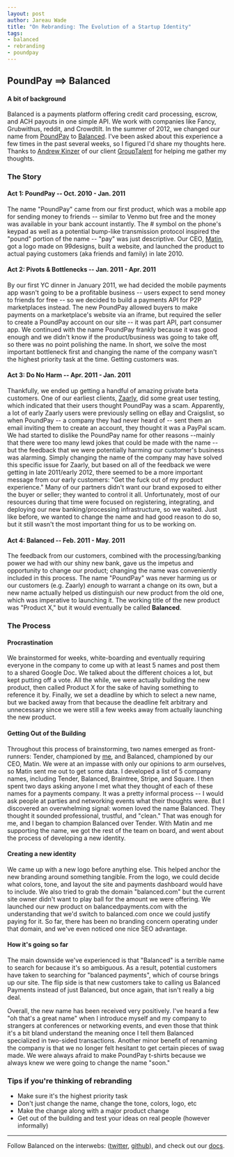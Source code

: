 ```yaml
---
layout: post
author: Jareau Wade
title: "On Rebranding: The Evolution of a Startup Identity"
tags:
- balanced
- rebranding
- poundpay
---
```


## PoundPay ==> Balanced

#### A bit of background
Balanced is a payments platform offering credit card processing, escrow, and ACH payouts in one simple API. We work with companies like Fancy, Grubwithus, reddit, and Crowdtilt. In the summer of 2012, we changed our name from [PoundPay](https://www.poundpay.com/) to [Balanced](https://www.balancedpayments.com/). I've been asked about this experience a few times in the past several weeks, so I figured I'd share my thoughts here. Thanks to [Andrew Kinzer](https://twitter.com/superkinz) of our client [GroupTalent](https://grouptalent.com/main/employers/) for helping me gather my thoughts. 


### The Story
#### Act 1: PoundPay -- Oct. 2010 - Jan. 2011
The name "PoundPay" came from our first product, which was a mobile app for sending money to friends -- similar to Venmo but free and the money was available in your bank account instantly. The # symbol on the phone's keypad as well as a potential bump-like transmission protocol inspired the "pound" portion of the name -- "pay" was just descriptive. Our CEO, [Matin](https://twitter.com/matin), got a logo made on 99designs, built a website, and launched the product to actual paying customers (aka friends and family) in late 2010. 

#### Act 2: Pivots & Bottlenecks -- Jan. 2011 - Apr. 2011
By our first YC dinner in January 2011, we had decided the mobile payments app wasn't going to be a profitable business -- users expect to send money to friends for free -- so we decided to build a payments API for P2P marketplaces instead. The new PoundPay allowed buyers to make payments on a marketplace's website via an iframe, but required the seller to create a PoundPay account on our site -- it was part API, part consumer app. We continued with the name PoundPay frankly because it was good enough and we didn't know if the product/business was going to take off, so there was no point polishing the name. In short, we solve the most important bottleneck first and changing the name of the company wasn't the highest priority task at the time. Getting customers was. 

#### Act 3: Do No Harm -- Apr. 2011 - Jan. 2011
Thankfully, we ended up getting a handful of amazing private beta customers. One of our earliest clients, [Zaarly](http://blog.zaarly.com/post/37651532440/zaarly-payments), did some great user testing, which indicated that their users thought PoundPay was a scam. Apparently, a lot of early Zaarly users were previously selling on eBay and Craigslist, so when PoundPay -- a company they had never heard of -- sent them an email inviting them to create an account, they thought it was a PayPal scam. We had started to dislike the PoundPay name for other reasons --mainly that there were too many lewd jokes that could be made with the name -- but the feedback that we were potentially harming our customer's business was alarming. Simply changing the name of the company may have solved this specific issue for Zaarly, but based on all of the feedback we were getting in late 2011/early 2012, there seemed to be a more important message from our early customers: "Get the fuck out of my product experience." Many of our partners didn't want our brand exposed to either the buyer or seller; they wanted to control it all. Unfortunately, most of our resources during that time were focused on registering, integrating, and deploying our new banking/processing infrastructure, so we waited. Just like before, we wanted to change the name and had good reason to do so, but it still wasn't the most important thing for us to be working on.

####  Act 4: Balanced -- Feb. 2011 - May. 2011
The feedback from our customers, combined with the processing/banking power we had with our shiny new bank, gave us the impetus and opportunity to change our product; changing the name was conveniently included in this process. The name "PoundPay" was never harming us or our customers (e.g. Zaarly) *enough* to warrant a change on its own, but a new name actually helped us distinguish our new product from the old one, which was imperative to launching it. The working title of the new product was "Product X," but it would eventually be called **Balanced**.

### The Process

#### Procrastination
We brainstormed for weeks, white-boarding and eventually requiring everyone in the company to come up with at least 5 names and post them to a shared Google Doc. We talked about the different choices a lot, but kept putting off a vote. All the while, we were actually building the new product, then called Product X for the sake of having something to reference it by. Finally, we set a deadline by which to select a new name, but we backed away from that because the deadline felt arbitrary and unnecessary since we were still a few weeks away from actually launching the new product. 

#### Getting Out of the Building
Throughout this process of brainstorming, two names emerged as front-runners: Tender, championed by [me](https://twitter.com/jkwade), and Balanced, championed by our CEO, Matin. We were at an impasse with only our opinions to arm ourselves, so Matin sent me out to get some data. I developed a list of 5 company names, including Tender, Balanced, Braintree, Stripe, and Square. I then spent two days asking anyone I met what they thought of each of these names for a payments company. It was a pretty informal process -- I would ask people at parties and networking events what their thoughts were. But I discovered an overwhelming signal: women loved the name Balanced. They thought it sounded professional, trustful, and "clean." That was enough for me, and I began to champion Balanced over Tender. With Matin and me supporting the name, we got the rest of the team on board, and went about the process of developing a new identity. 

#### Creating a new identity
We came up with a new logo before anything else. This helped anchor the new branding around something tangible. From the logo, we could decide what colors, tone, and layout the site and payments dashboard would have to include. We also tried to grab the domain "balanced.com" but the current site owner didn't want to play ball for the amount we were offering. We launched our new product on balancedpayments.com with the understanding that we'd switch to balanced.com once we could justify paying for it. So far, there has been no branding concern operating under that domain, and we've even noticed one nice SEO advantage.

#### How it's going so far
The main downside we've experienced is that "Balanced" is a terrible name to search for because it's so ambiguous. As a result, potential customers have taken to searching for "balanced payments", which of course brings up our site. The flip side is that new customers take to calling us Balanced Payments instead of just Balanced, but once again, that isn't really a big deal. 

Overall, the new name has been received very positively. I've heard a few "oh that's a great name" when I introduce myself and my company to strangers at conferences or networking events, and even those that think it's a bit bland understand the meaning once I tell them Balanced specialized in two-sided transactions. Another minor benefit of renaming the company is that we no longer felt hesitant to get certain pieces of swag made. We were always afraid to make PoundPay t-shirts because we always knew we were going to change the name "soon." 

### Tips if you're thinking of rebranding
- Make sure it's the highest priority task
- Don't just change the name, change the tone, colors, logo, etc
- Make the change along with a major product change
- Get out of the building and test your ideas on real people (however informally)

---
Follow Balanced on the interwebs: ([twitter](https://twitter.com/balanced), [github](https://github.com/balanced/)), and check out our [docs](https://www.balancedpayments.com/docs/api?language=bash).
